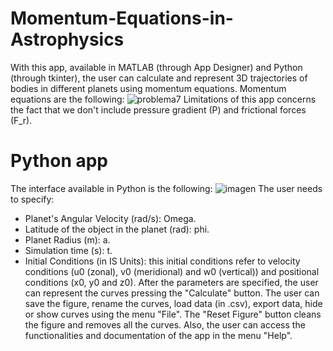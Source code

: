 # Momentum-Equations-in-Astrophysics
With this app, available in MATLAB (through App Designer) and Python (through tkinter), the user can calculate and represent 3D trajectories of bodies in different planets using momentum equations.
Momentum equations are the following:
![problema7](https://github.com/user-attachments/assets/7cef3cdc-db36-42b5-8b65-1e2c2e15a0e3)
Limitations of this app concerns the fact that we don't include pressure gradient (P) and frictional forces (F_r).

# Python app
The interface available in Python is the following:
![imagen](https://github.com/user-attachments/assets/62939f62-7a6e-42b6-aa4f-edafd0489c79)
The user needs to specify:
- Planet's Angular Velocity (rad/s): Omega.
- Latitude of the object in the planet (rad): phi.
- Planet Radius (m): a.
- Simulation time (s): t.
- Initial Conditions (in IS Units): this initial conditions refer to velocity conditions (u0 (zonal), v0 (meridional) and w0 (vertical)) and positional conditions (x0, y0 and z0).
After the parameters are specified, the user can represent the curves pressing the "Calculate" button. The user can save the figure, rename the curves, load data (in .csv), export data, hide or show curves using the menu "File".
The "Reset Figure" button cleans the figure and removes all the curves.
Also, the user can access the functionalities and documentation of the app in the menu "Help".

